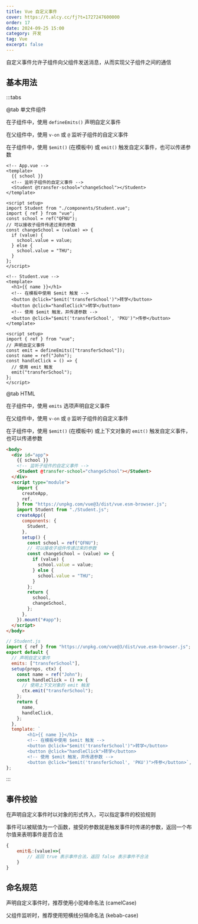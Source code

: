 ```yaml
---
title: Vue 自定义事件
cover: https://t.alcy.cc/fj?t=1727247600000
order: 17
date: 2024-09-25 15:00
category: 开发
tag: Vue
excerpt: false
---
```


自定义事件允许子组件向父组件发送消息，从而实现父子组件之间的通信

## 基本用法

:::tabs

@tab 单文件组件

在子组件中，使用 `defineEmits()` 声明自定义事件

在父组件中，使用 `v-on` 或 `@` 监听子组件的自定义事件

在子组件中，使用 `$emit()` (在模板中) 或 `emit()` 触发自定义事件，也可以传递参数

```vue
<!-- App.vue -->
<template>
  {{ school }}
  <!-- 监听子组件的自定义事件 -->
  <Student @transfer-school="changeSchool"></Student>
</template>

<script setup>
import Student from "./components/Student.vue";
import { ref } from "vue";
const school = ref("QFNU");
// 可以接收子组件传递过来的参数
const changeSchool = (value) => {
  if (value) {
    school.value = value;
  } else {
    school.value = "THU";
  }
};
</script>
```

```vue
<!-- Student.vue -->
<template>
  <h1>{{ name }}</h1>
  <!-- 在模板中使用 $emit 触发 -->
  <button @click="$emit('transferSchool')">转学</button>
  <button @click="handleClick">转学</button>
  <!-- 使用 $emit 触发，并传递参数 -->
  <button @click="$emit('transferSchool', 'PKU')">传参</button>
</template>

<script setup>
import { ref } from "vue";
// 声明自定义事件
const emit = defineEmits(["transferSchool"]);
const name = ref("John");
const handleClick = () => {
  // 使用 emit 触发
  emit("transferSchool");
};
</script>
```

@tab HTML

在子组件中，使用 `emits` 选项声明自定义事件

在父组件中，使用 `v-on` 或 `@` 监听子组件的自定义事件

在子组件中，使用 `$emit()` (在模板中) 或上下文对象的 `emit()` 触发自定义事件，也可以传递参数

```html
<body>
  <div id="app">
    {{ school }}
    <!-- 监听子组件的自定义事件 -->
    <Student @transfer-school="changeSchool"></Student>
  </div>
  <script type="module">
    import {
      createApp,
      ref,
    } from "https://unpkg.com/vue@3/dist/vue.esm-browser.js";
    import Student from "./Student.js";
    createApp({
      components: {
        Student,
      },
      setup() {
        const school = ref("QFNU");
        // 可以接收子组件传递过来的参数
        const changeSchool = (value) => {
          if (value) {
            school.value = value;
          } else {
            school.value = "THU";
          }
        };
        return {
          school,
          changeSchool,
        };
      },
    }).mount("#app");
  </script>
</body>
```

```js
// Student.js
import { ref } from "https://unpkg.com/vue@3/dist/vue.esm-browser.js";
export default {
  // 声明自定义事件
  emits: ["transferSchool"],
  setup(props, ctx) {
    const name = ref("John");
    const handleClick = () => {
      // 使用上下文对象的 emit 触发
      ctx.emit("transferSchool");
    };
    return {
      name,
      handleClick,
    };
  },
  template: `
        <h1>{{ name }}</h1>
        <!-- 在模板中使用 $emit 触发 -->
        <button @click="$emit('transferSchool')">转学</button>
        <button @click="handleClick">转学</button>
        <!-- 使用 $emit 触发，并传递参数 -->
        <button @click="$emit('transferSchool', 'PKU')">传参</button>`,
};
```

:::

## 事件校验

在声明自定义事件时以对象的形式传入，可以指定事件的校验规则

事件可以被赋值为一个函数，接受的参数就是触发事件时传递的参数，返回一个布尔值来表明事件是否合法

```javaScript
{
    emit名:(value)=>{
        // 返回 true 表示事件合法，返回 false 表示事件不合法
    }
}
```

## 命名规范

声明自定义事件时，推荐使用小驼峰命名法 (camelCase)

父组件监听时，推荐使用短横线分隔命名法 (kebab-case)
